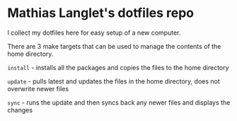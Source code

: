 # Mathias Langlet's dotfiles repo

I collect my dotfiles here for easy setup of a new computer.

There are 3 make targets that can be used to manage the contents of the home directory.

`install` - installs all the packages and copies the files to the home directory

`update` - pulls latest and updates the files in the home directory, does not overwrite newer files

`sync` - runs the update and then syncs back any newer files and displays the changes 